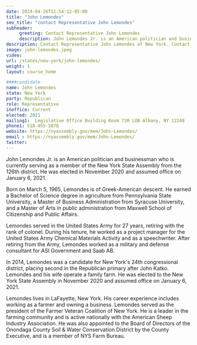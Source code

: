 ```yaml
---
date: 2024-04-26T11:54:12-05:00
title: "John Lemondes"
seo_title: "contact Representative John Lemondes"
subheader:
     greeting: Contact Representative John Lemondes
     description: John Lemondes Jr. is an American politician and businessman who is currently serving as a member of the New York State Assembly from the 126th district. He was elected in November 2020 and assumed office on January 6, 2021.
description: Contact Representative John Lemondes of New York. Contact information for John Lemondes includes email address, phone number, and mailing address.
image: john-lemondes.jpeg
video:
url: /states/new-york/john-lemondes/
weight: 1
layout: course_home

####candidate
name: John Lemondes
state: New York
party: Republican
role: Representative
inoffice: Current
elected: 2021
mailing1:  Legislative Office Building Room 720 LOB Albany, NY 12248
phone1: 518-455-5878
website: https://nyassembly.gov/mem/John-Lemondes/
email : https://nyassembly.gov/mem/John-Lemondes/
twitter: 
---
```

John Lemondes Jr. is an American politician and businessman who is currently serving as a member of the New York State Assembly from the 126th district. He was elected in November 2020 and assumed office on January 6, 2021.

Born on March 5, 1965, Lemondes is of Greek-American descent. He earned a Bachelor of Science degree in agriculture from Pennsylvania State University, a Master of Business Administration from Syracuse University, and a Master of Arts in public administration from Maxwell School of Citizenship and Public Affairs.

Lemondes served in the United States Army for 27 years, retiring with the rank of colonel. During his tenure, he worked as a project manager for the United States Army Chemical Materials Activity and as a speechwriter. After retiring from the Army, Lemondes worked as a military and defense consultant for ASI Government and Saab AB.

In 2014, Lemondes was a candidate for New York's 24th congressional district, placing second in the Republican primary after John Katko. Lemondes and his wife operate a family farm. He was elected to the New York State Assembly in November 2020 and assumed office on January 6, 2021.

Lemondes lives in LaFayette, New York. His career experience includes working as a farmer and owning a business. Lemondes served as the president of the Farmer Veteran Coalition of New York. He is a leader in the farming community and is active nationally with the American Sheep Industry Association. He was also appointed to the Board of Directors of the Onondaga County Soil & Water Conservation District by the County Executive, and is a member of NYS Farm Bureau.

